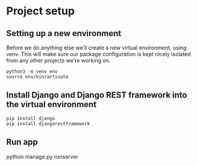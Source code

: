 # Project setup

## Setting up a new environment
Before we do anything else we'll create a new virtual environment, using venv. This will make sure our package configuration is kept nicely isolated from any other projects we're working on.
```
python3 -m venv env
source env/bin/activate
```
## Install Django and Django REST framework into the virtual environment
```
pip install django
pip install djangorestframework
```
## Run app
python manage.py runserver

